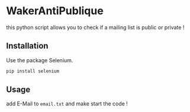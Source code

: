 # WakerAntiPublique
this python script allows you to check if a mailing list is public or private !

## Installation

Use the package Selenium.

```bash
pip install selenium
```

## Usage

add E-Mail to ```email.txt``` and make start the code !
